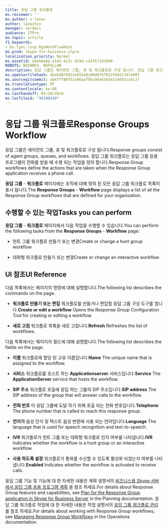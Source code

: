 ```yaml
---
title: 응답 그룹 워크플로
ms.reviewer: ''
ms.author: v-lanac
author: lanachin
manager: serdars
audience: ITPro
ms.topic: article
f1_keywords:
- ms.lync.lscp.RgsWorkFlowMain
ms.prod: skype-for-business-itpro
localization_priority: Normal
ms.assetid: e4ee8abb-e1e5-413c-919d-cd3fb7193840
ROBOTS: NOINDEX, NOFOLLOW
description: 응답 그룹은 에이전트 그룹, 큐 및 워크플로로 구성 됩니다. 응답 그룹 워크플로는 응답 그룹 응용 프로그램이 전화를 받을 때 수행 되는 작업을 정의 합니다.
ms.openlocfilehash: dba5d07d922e652e0c80d97bf622fbb51747a00f
ms.sourcegitcommit: ab47ff88f51a96aaf8bc99a6303e114d41ca5c2f
ms.translationtype: MT
ms.contentlocale: ko-KR
ms.lasthandoff: 05/20/2019
ms.locfileid: "36196249"
---
```

# <a name="response-groups-workflow"></a><span data-ttu-id="1dd6d-104">응답 그룹 워크플로</span><span class="sxs-lookup"><span data-stu-id="1dd6d-104">Response Groups Workflow</span></span>

<span data-ttu-id="1dd6d-105">응답 그룹은 에이전트 그룹, 큐 및 워크플로로 구성 됩니다.</span><span class="sxs-lookup"><span data-stu-id="1dd6d-105">Response groups consist of agent groups, queues, and workflows.</span></span> <span data-ttu-id="1dd6d-106">응답 그룹 워크플로는 응답 그룹 응용 프로그램이 전화를 받을 때 수행 되는 작업을 정의 합니다.</span><span class="sxs-lookup"><span data-stu-id="1dd6d-106">Response Group workflows define the actions that are taken when the Response Group application receives a phone call.</span></span>

<span data-ttu-id="1dd6d-107">**응답 그룹** - **워크플로** 페이지에는 조직에 대해 정의 된 모든 응답 그룹 워크플로 목록이 표시 됩니다.</span><span class="sxs-lookup"><span data-stu-id="1dd6d-107">The **Response Groups** - **Workflow** page displays a list of all the Response Group workflows that are defined for your organization.</span></span>

## <a name="tasks-you-can-perform"></a><span data-ttu-id="1dd6d-108">수행할 수 있는 작업</span><span class="sxs-lookup"><span data-stu-id="1dd6d-108">Tasks you can perform</span></span>

<span data-ttu-id="1dd6d-109">**응답 그룹** - **워크플로** 페이지에서 다음 작업을 수행할 수 있습니다.</span><span class="sxs-lookup"><span data-stu-id="1dd6d-109">You can perform the following tasks from the **Response Groups** - **Workflow** page:</span></span>

- <span data-ttu-id="1dd6d-110">헌트 그룹 워크플로 만들기 또는 변경</span><span class="sxs-lookup"><span data-stu-id="1dd6d-110">Create or change a hunt group workflow</span></span>

- <span data-ttu-id="1dd6d-111">대화형 워크플로 만들기 또는 변경</span><span class="sxs-lookup"><span data-stu-id="1dd6d-111">Create or change an interactive workflow</span></span>

## <a name="ui-reference"></a><span data-ttu-id="1dd6d-112">UI 참조</span><span class="sxs-lookup"><span data-stu-id="1dd6d-112">UI Reference</span></span>

<span data-ttu-id="1dd6d-113">다음 목록에서는 페이지의 명령에 대해 설명합니다.</span><span class="sxs-lookup"><span data-stu-id="1dd6d-113">The following list describes the commands on the page.</span></span>

- <span data-ttu-id="1dd6d-114">**워크플로 만들기 또는 편집** 워크플로를 만들거나 편집할 응답 그룹 구성 도구를 엽니다.</span><span class="sxs-lookup"><span data-stu-id="1dd6d-114">**Create or edit a workflow** Opens the Response Group Configuration Tool for creating or editing a workflow.</span></span>

- <span data-ttu-id="1dd6d-115">**새로 고침** 워크플로 목록을 새로 고칩니다.</span><span class="sxs-lookup"><span data-stu-id="1dd6d-115">**Refresh** Refreshes the list of workflows.</span></span>

<span data-ttu-id="1dd6d-116">다음 목록에서는 페이지의 필드에 대해 설명합니다.</span><span class="sxs-lookup"><span data-stu-id="1dd6d-116">The following list describes the fields on the page.</span></span>

- <span data-ttu-id="1dd6d-117">**이름** 워크플로에 할당 된 고유 이름입니다.</span><span class="sxs-lookup"><span data-stu-id="1dd6d-117">**Name** The unique name that is assigned to the workflow.</span></span>

- <span data-ttu-id="1dd6d-118">**서비스** 워크플로를 호스트 하는 **Applicationserver** 서비스입니다.</span><span class="sxs-lookup"><span data-stu-id="1dd6d-118">**Service** The **ApplicationServer** service that hosts the workflow.</span></span>

- <span data-ttu-id="1dd6d-119">**SIP 주소** 워크플로 호출에 응답 하는 그룹의 SIP 주소입니다.</span><span class="sxs-lookup"><span data-stu-id="1dd6d-119">**SIP address** The SIP address of the group that will answer calls to the workflow.</span></span>

- <span data-ttu-id="1dd6d-120">**전화 번호** 이 응답 그룹에 도달 하기 위해 호출 되는 전화 번호입니다.</span><span class="sxs-lookup"><span data-stu-id="1dd6d-120">**Telephone** The phone number that is called to reach this response group.</span></span>

- <span data-ttu-id="1dd6d-121">**언어가** 음성 인식 및 텍스트 음성 변환에 사용 되는 언어입니다.</span><span class="sxs-lookup"><span data-stu-id="1dd6d-121">**Language** The language that is used for speech recognition and text-to-speech.</span></span>

- <span data-ttu-id="1dd6d-122">**IVR** 워크플로가 헌트 그룹 또는 대화형 워크플로 인지 여부를 나타냅니다.</span><span class="sxs-lookup"><span data-stu-id="1dd6d-122">**IVR** Indicates whether the workflow is a hunt group or an interactive workflow.</span></span>

- <span data-ttu-id="1dd6d-123">**사용 하도록 설정** 워크플로가 통화를 수신할 수 있도록 활성화 되었는지 여부를 나타냅니다.</span><span class="sxs-lookup"><span data-stu-id="1dd6d-123">**Enabled** Indicates whether the workflow is activated to receive calls.</span></span>

<span data-ttu-id="1dd6d-124">응답 그룹 기능 및 기능에 대 한 자세한 내용은 계획 설명서의 [비즈니스용 Skype 서버에서 응답 그룹 응용 프로그램 계획](../../../plan-your-deployment/enterprise-voice-solution/response-group.md) 을 참조 하세요.</span><span class="sxs-lookup"><span data-stu-id="1dd6d-124">For details about Response Group features and capabilities, see [Plan for the Response Group application in Skype for Business Server](../../../plan-your-deployment/enterprise-voice-solution/response-group.md) in the Planning documentation.</span></span> <span data-ttu-id="1dd6d-125">응답 그룹 워크플로 작업에 대 한 자세한 내용은 작업 설명서의 [응답 그룹 워크플로 관리](https://technet.microsoft.com/library/42cfccdd-2844-4875-b4e3-813e1df15f08.aspx) 를 참조 하세요.</span><span class="sxs-lookup"><span data-stu-id="1dd6d-125">For details about working with Response Group workflows, see [Managing Response Group Workflows](https://technet.microsoft.com/library/42cfccdd-2844-4875-b4e3-813e1df15f08.aspx) in the Operations documentation.</span></span>


